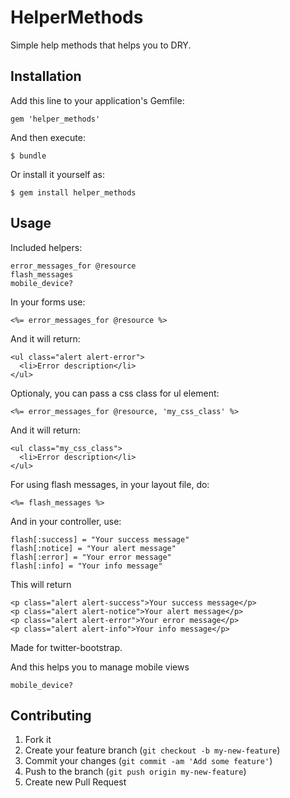 # HelperMethods

Simple help methods that helps you to DRY.

## Installation

Add this line to your application's Gemfile:

    gem 'helper_methods'

And then execute:

    $ bundle

Or install it yourself as:

    $ gem install helper_methods

## Usage

Included helpers:

    error_messages_for @resource
    flash_messages
    mobile_device?

In your forms use:

    <%= error_messages_for @resource %>

And it will return:

    <ul class="alert alert-error">
      <li>Error description</li>
    </ul>

Optionaly, you can pass a css class for ul element:

    <%= error_messages_for @resource, 'my_css_class' %>

And it will return:

    <ul class="my_css_class">
      <li>Error description</li>
    </ul>

For using flash messages, in your layout file, do:

    <%= flash_messages %>

And in your controller, use:

    flash[:success] = "Your success message"
    flash[:notice] = "Your alert message"
    flash[:error] = "Your error message"
    flash[:info] = "Your info message"

This will return

    <p class="alert alert-success">Your success message</p>
    <p class="alert alert-notice">Your alert message</p>
    <p class="alert alert-error">Your error message</p>
    <p class="alert alert-info">Your info message</p>

Made for twitter-bootstrap.


And this helps you to manage mobile views

    mobile_device?

## Contributing

1. Fork it
2. Create your feature branch (`git checkout -b my-new-feature`)
3. Commit your changes (`git commit -am 'Add some feature'`)
4. Push to the branch (`git push origin my-new-feature`)
5. Create new Pull Request
